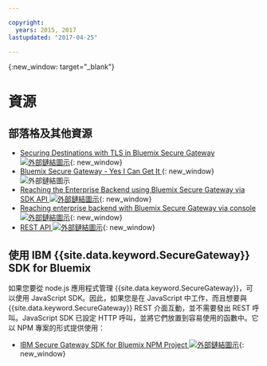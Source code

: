 ```yaml
---

copyright:
  years: 2015, 2017
lastupdated: "2017-04-25"

---
```

{:new_window: target="_blank"}

# 資源

## 部落格及其他資源

- [Securing Destinations with TLS in Bluemix Secure Gateway ![外部鏈結圖示](../../icons/launch-glyph.svg "外部鏈結圖示")](https://developer.ibm.com/bluemix/2015/04/17/securing-destinations-tls-bluemix-secure-gateway/){: new_window}
- [Bluemix Secure Gateway - Yes I Can Get It ](https://developer.ibm.com/bluemix/2015/03/27/bluemix-secure-gateway-yes-can-get/){: new_window}![外部鏈結圖示](../../icons/launch-glyph.svg "外部鏈結圖示")
- [Reaching the Enterprise Backend using Bluemix Secure Gateway via SDK API ![外部鏈結圖示](../../icons/launch-glyph.svg "外部鏈結圖示")](https://developer.ibm.com/bluemix/2015/04/07/reaching-enterprise-backend-bluemix-secure-gateway-via-sdk-api/){: new_window}
- [Reaching enterprise backend with Bluemix Secure Gateway via console ![外部鏈結圖示](../../icons/launch-glyph.svg "外部鏈結圖示")](https://developer.ibm.com/bluemix/2015/04/01/reaching-enterprise-backend-bluemix-secure-gateway/){: new_window}
- [REST API ![外部鏈結圖示](../../icons/launch-glyph.svg "外部鏈結圖示")](https://new-console.ng.bluemix.net/apidocs/25){: new_window}

## 使用 IBM {{site.data.keyword.SecureGateway}} SDK for Bluemix
如果您要從 node.js 應用程式管理 {{site.data.keyword.SecureGateway}}，可以使用 JavaScript SDK。因此，如果您是在 JavaScript 中工作，而且想要與 {{site.data.keyword.SecureGateway}} REST 介面互動，並不需要發出 REST 呼叫。JavaScript SDK 已設定 HTTP 呼叫，並將它們放置到容易使用的函數中。它以 NPM 專案的形式提供使用：

- [IBM Secure Gateway SDK for Bluemix NPM Project ![外部鏈結圖示](../../icons/launch-glyph.svg "外部鏈結圖示")](https://www.npmjs.com/package/bluemix-secure-gateway){: new_window}

